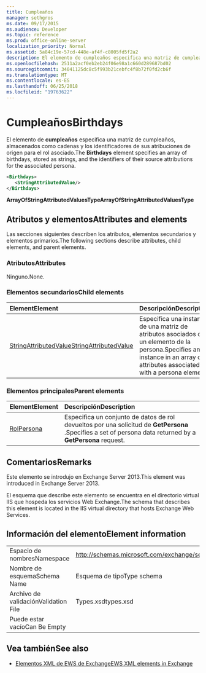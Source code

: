 ```yaml
---
title: Cumpleaños
manager: sethgros
ms.date: 09/17/2015
ms.audience: Developer
ms.topic: reference
ms.prod: office-online-server
localization_priority: Normal
ms.assetid: 5a84c19e-57cd-448e-af4f-c8005fd5f2a2
description: El elemento de cumpleaños especifica una matriz de cumpleaños, almacenados como cadenas y los identificadores de sus atribuciones de origen para el rol asociado.
ms.openlocfilehash: 2511a2acf0eb2eb24f06e98a1c660d289687bd02
ms.sourcegitcommit: 34041125dc8c5f993b21cebfc4f8b72f0fd2cb6f
ms.translationtype: MT
ms.contentlocale: es-ES
ms.lasthandoff: 06/25/2018
ms.locfileid: "19763622"
---
```

# <a name="birthdays"></a><span data-ttu-id="e6d9b-103">Cumpleaños</span><span class="sxs-lookup"><span data-stu-id="e6d9b-103">Birthdays</span></span>

<span data-ttu-id="e6d9b-104">El elemento de **cumpleaños** especifica una matriz de cumpleaños, almacenados como cadenas y los identificadores de sus atribuciones de origen para el rol asociado.</span><span class="sxs-lookup"><span data-stu-id="e6d9b-104">The **Birthdays** element specifies an array of birthdays, stored as strings, and the identifiers of their source attributions for the associated persona.</span></span> 
  
```XML
<Birthdays>
   <StringAttributedValue/>
</Birthdays>
```

 <span data-ttu-id="e6d9b-105">**ArrayOfStringAttributedValuesType**</span><span class="sxs-lookup"><span data-stu-id="e6d9b-105">**ArrayOfStringAttributedValuesType**</span></span>
## <a name="attributes-and-elements"></a><span data-ttu-id="e6d9b-106">Atributos y elementos</span><span class="sxs-lookup"><span data-stu-id="e6d9b-106">Attributes and elements</span></span>

<span data-ttu-id="e6d9b-107">Las secciones siguientes describen los atributos, elementos secundarios y elementos primarios.</span><span class="sxs-lookup"><span data-stu-id="e6d9b-107">The following sections describe attributes, child elements, and parent elements.</span></span>
  
### <a name="attributes"></a><span data-ttu-id="e6d9b-108">Atributos</span><span class="sxs-lookup"><span data-stu-id="e6d9b-108">Attributes</span></span>

<span data-ttu-id="e6d9b-109">Ninguno.</span><span class="sxs-lookup"><span data-stu-id="e6d9b-109">None.</span></span>
  
### <a name="child-elements"></a><span data-ttu-id="e6d9b-110">Elementos secundarios</span><span class="sxs-lookup"><span data-stu-id="e6d9b-110">Child elements</span></span>

|<span data-ttu-id="e6d9b-111">**Element**</span><span class="sxs-lookup"><span data-stu-id="e6d9b-111">**Element**</span></span>|<span data-ttu-id="e6d9b-112">**Descripción**</span><span class="sxs-lookup"><span data-stu-id="e6d9b-112">**Description**</span></span>|
|:-----|:-----|
|[<span data-ttu-id="e6d9b-113">StringAttributedValue</span><span class="sxs-lookup"><span data-stu-id="e6d9b-113">StringAttributedValue</span></span>](stringattributedvalue.md) <br/> |<span data-ttu-id="e6d9b-114">Especifica una instancia de una matriz de atributos asociados con un elemento de la persona.</span><span class="sxs-lookup"><span data-stu-id="e6d9b-114">Specifies an instance in an array of attributes associated with a persona element.</span></span>  <br/> |
   
### <a name="parent-elements"></a><span data-ttu-id="e6d9b-115">Elementos principales</span><span class="sxs-lookup"><span data-stu-id="e6d9b-115">Parent elements</span></span>

|<span data-ttu-id="e6d9b-116">**Element**</span><span class="sxs-lookup"><span data-stu-id="e6d9b-116">**Element**</span></span>|<span data-ttu-id="e6d9b-117">**Descripción**</span><span class="sxs-lookup"><span data-stu-id="e6d9b-117">**Description**</span></span>|
|:-----|:-----|
|[<span data-ttu-id="e6d9b-118">Rol</span><span class="sxs-lookup"><span data-stu-id="e6d9b-118">Persona</span></span>](persona.md) <br/> |<span data-ttu-id="e6d9b-119">Especifica un conjunto de datos de rol devueltos por una solicitud de **GetPersona** .</span><span class="sxs-lookup"><span data-stu-id="e6d9b-119">Specifies a set of persona data returned by a **GetPersona** request.</span></span>  <br/> |
   
## <a name="remarks"></a><span data-ttu-id="e6d9b-120">Comentarios</span><span class="sxs-lookup"><span data-stu-id="e6d9b-120">Remarks</span></span>

<span data-ttu-id="e6d9b-121">Este elemento se introdujo en Exchange Server 2013.</span><span class="sxs-lookup"><span data-stu-id="e6d9b-121">This element was introduced in Exchange Server 2013.</span></span>
  
<span data-ttu-id="e6d9b-122">El esquema que describe este elemento se encuentra en el directorio virtual IIS que hospeda los servicios Web Exchange.</span><span class="sxs-lookup"><span data-stu-id="e6d9b-122">The schema that describes this element is located in the IIS virtual directory that hosts Exchange Web Services.</span></span>
  
## <a name="element-information"></a><span data-ttu-id="e6d9b-123">Información del elemento</span><span class="sxs-lookup"><span data-stu-id="e6d9b-123">Element information</span></span>

|||
|:-----|:-----|
|<span data-ttu-id="e6d9b-124">Espacio de nombres</span><span class="sxs-lookup"><span data-stu-id="e6d9b-124">Namespace</span></span>  <br/> |http://schemas.microsoft.com/exchange/services/2006/types  <br/> |
|<span data-ttu-id="e6d9b-125">Nombre de esquema</span><span class="sxs-lookup"><span data-stu-id="e6d9b-125">Schema Name</span></span>  <br/> |<span data-ttu-id="e6d9b-126">Esquema de tipo</span><span class="sxs-lookup"><span data-stu-id="e6d9b-126">Type schema</span></span>  <br/> |
|<span data-ttu-id="e6d9b-127">Archivo de validación</span><span class="sxs-lookup"><span data-stu-id="e6d9b-127">Validation File</span></span>  <br/> |<span data-ttu-id="e6d9b-128">Types.xsd</span><span class="sxs-lookup"><span data-stu-id="e6d9b-128">types.xsd</span></span>  <br/> |
|<span data-ttu-id="e6d9b-129">Puede estar vacío</span><span class="sxs-lookup"><span data-stu-id="e6d9b-129">Can Be Empty</span></span>  <br/> ||
   
## <a name="see-also"></a><span data-ttu-id="e6d9b-130">Vea también</span><span class="sxs-lookup"><span data-stu-id="e6d9b-130">See also</span></span>



- [<span data-ttu-id="e6d9b-131">Elementos XML de EWS de Exchange</span><span class="sxs-lookup"><span data-stu-id="e6d9b-131">EWS XML elements in Exchange</span></span>](ews-xml-elements-in-exchange.md)

